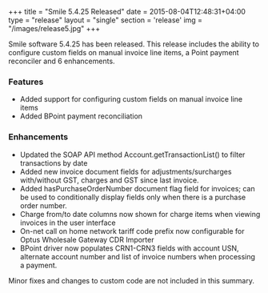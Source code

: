 +++
title = "Smile 5.4.25 Released"
date = 2015-08-04T12:48:31+04:00
type = "release"
layout = "single"
section = 'release'
img = "/images/release5.jpg"
+++

Smile software 5.4.25 has been released. This release includes the ability to configure custom fields on manual invoice line items, a Point payment reconciler and 6 enhancements.

<h3>Features</h3>
<ul>
<li>Added support for configuring custom fields on manual invoice line items</li>
<li>Added BPoint payment reconciliation</li>
</ul>
<h3>Enhancements</h3>
<ul>
<li>Updated the SOAP API method Account.getTransactionList() to filter transactions by date</li>
<li>Added new invoice document fields for adjustments/surcharges with/without GST, charges and GST since last invoice.</li>
<li>Added hasPurchaseOrderNumber document flag field for invoices; can be used to conditionally display fields only when there is a purchase order number.</li>
<li>Charge from/to date columns now shown for charge items when viewing invoices in the user interface</li>
<li>On-net call on home network tariff code prefix now configurable for Optus Wholesale Gateway CDR Importer</li>
<li>BPoint driver now populates CRN1-CRN3 fields with account USN, alternate account number and list of invoice numbers when processing a payment.</li>
</ul>

Minor fixes and changes to custom code are not included in this summary.